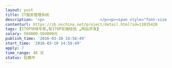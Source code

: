 ```yaml
---                
layout: post       
title: IT服务管理系统           
description: '<p>                        </p><p><span style="font-size: 10pt;">实施ITSM项目，完成事件管理、服务请求管理、问题管理、变更管理、任务管理等功能。</span></p><p><span style="font-size: 10pt;">&nbsp;</span></p><p><span style="font-size: 10pt;">【业务需求】</span></p><p><span style="font-size: 10pt;">完成公司事件管理、服务请求管理、问题管理、变更管理、任务管理业务流程梳理与设计；</span></p><p><span style="font-size: 10pt;">建立一个可配置的ITSM服务平</span></p><p><span style="font-size: 10pt;">配置完成完成事件管理、服务请求管理、问题管理、变更管理、任务管理流程；</span></p><p><span style="font-size: 10pt;">部署系统，需要支持横向扩展；</span></p><p><span style="font-size: 10pt;">实现20个报表；</span></p><p><span style="font-size: 10pt;">要求支持300并发。</span></p><p><span style="font-size: 10pt;">（要求有成熟产品搭建，至少有两个百万级项目案例）</span></p><p><span style="font-size: 10pt;"><br></span></p><p><span style="font-size: 10pt;">【人员要求】</span></p><p><span style="font-size: 10pt;">需要有认证的ITOP专家</span></p><p><span style="font-size: 10pt;"><br></span></p><p><span style="font-size: 10pt;">【交付要求】</span></p><p><span style="font-size: 10pt;">一次性付款</span></p><p><span style="font-size: 10pt;">&nbsp;</span></p><h4><br></h4><p>                    </p>'     
contenturl: https://zb.oschina.net/project/detail.html?id=11035428      
tags: [ITOP领域专家,有ITOP实施经验 ,网站开发]            
salary: 504000-504000元          
publish_time: '2016-03-10 14:58:49'         
start_time: '2016-03-10 14:58:49'           
apply: 7                   
time_range: 40 天              
status: 招募中                  
---                 
```

